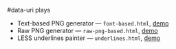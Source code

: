 #data-uri plays
* Text-based PNG generator — `font-based.html`, [demo](http://dfcreative.github.io/projects/data-uri-painter/font-based.html)
* Raw PNG generator — `raw-png-based.html`, [demo](http://dfcreative.github.io/projects/data-uri-painter/raw-png-based.html)
* LESS underlines painter — `underlines.html`, [demo](http://dfcreative.github.io/projects/data-uri-painter/underlines.html)